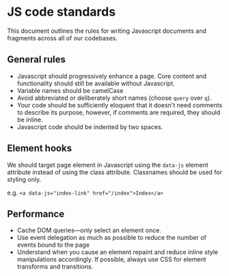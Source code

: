 # JS code standards
This document outlines the rules for writing Javascript documents and fragments across all of our codebases.

## General rules
- Javascript should progressively enhance a page. Core content and functionality should still be available without Javascript.
- Variable names should be camelCase
- Avoid abbreviated or deliberately short names (choose `query` over `q`).
- Your code should be sufficiently eloquent that it doesn't need comments to describe its purpose, however, if comments are required, they should be inline.
- Javascript code should be indented by two spaces.

## Element hooks
We should target page element in Javascript using the `data-js` element attribute instead of using the class attribute. Classnames should be used for styling only.

e.g. `<a data-js="index-link" href="/index">Index</a>`

## Performance
  - Cache DOM queries—only select an element once.
  - Use event delegation as much as possible to reduce the number of events bound to the page
  - Understand when you cause an element repaint and reduce inline style manipulations accordingly. If possible, always use CSS for element transforms and transitions.
